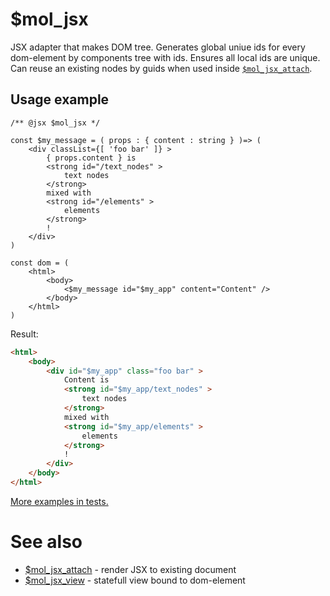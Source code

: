 # $mol_jsx

JSX adapter that makes DOM tree. Generates global uniue ids for every dom-element by components tree with ids. Ensures all local ids are unique. Can reuse an existing nodes by guids when used inside [`$mol_jsx_attach`](./attach).

## Usage example

```tsx
/** @jsx $mol_jsx */

const $my_message = ( props : { content : string } )=> (
	<div classList={[ 'foo bar' ]} >
		{ props.content } is
		<strong id="/text_nodes" >
			text nodes
		</strong>
		mixed with
		<strong id="/elements" >
			elements
		</strong>
		!
	</div>
)

const dom = (
	<html>
		<body>
			<$my_message id="$my_app" content="Content" />
		</body>
	</html>
)
```

Result:

```html
<html>
	<body>
		<div id="$my_app" class="foo bar" >
			Content is
			<strong id="$my_app/text_nodes" >
				text nodes
			</strong>
			mixed with
			<strong id="$my_app/elements" >
				elements
			</strong>
			!
		</div>
	</body>
</html>
```

[More examples in tests.](jsx.test.tsx)

# See also

- [$mol_jsx_attach](attach) - render JSX to existing document
- [$mol_jsx_view](view) - statefull view bound to dom-element

